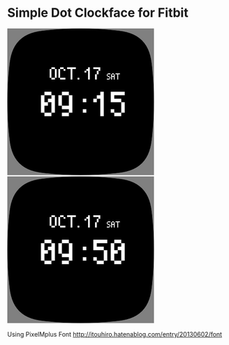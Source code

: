 # Simple Dot Clockface for Fitbit

![Sense](/screenshot-sense.png?raw=true)
![Versa3](/screenshot-versa3.png?raw=true)

Using PixelMplus Font
http://itouhiro.hatenablog.com/entry/20130602/font
